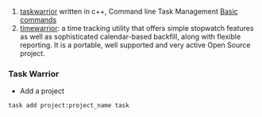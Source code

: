 1. [taskwarrior](https://github.com/GothenburgBitFactory/taskwarrior) written in c++, Command line Task Management [Basic commands](https://taskwarrior.org/docs/)
2. [timewarrior](https://github.com/GothenburgBitFactory/timewarrior): a time tracking utility that offers simple stopwatch features as well as sophisticated calendar-based backfill, along with flexible reporting. It is a portable, well supported and very active Open Source project.

### Task Warrior

- Add a project

`task add project:project_name task`

